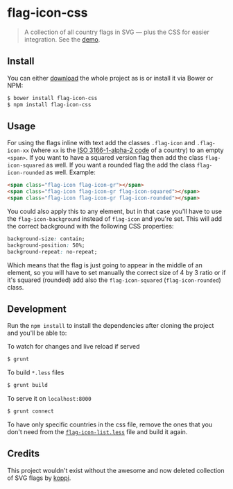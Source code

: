# flag-icon-css

> A collection of all country flags in SVG — plus the CSS for easier integration.
> See the [demo](http://flag-icon-css.lip.is).

## Install

You can either [download](https://github.com/lipis/flag-icon-css/archive/master.zip)
the whole project as is or install it via Bower or NPM:

```bash
$ bower install flag-icon-css
$ npm install flag-icon-css
```

## Usage

For using the flags inline with text add the classes `.flag-icon` and
`.flag-icon-xx` (where `xx` is the
[ISO 3166-1-alpha-2 code](https://www.iso.org/obp/ui/#search/code/)
of a country) to an empty `<span>`. If you want to have a squared version flag
then add the class `flag-icon-squared` as well. If you want a rounded flag the add the class `flag-icon-rounded` as well. Example:

```html
<span class="flag-icon flag-icon-gr"></span>
<span class="flag-icon flag-icon-gr flag-icon-squared"></span>
<span class="flag-icon flag-icon-gr flag-icon-rounded"></span>
```

You could also apply this to any element, but in that case you'll have to use the
`flag-icon-background` instead of `flag-icon` and you're set. This will add the
correct background with the following CSS properties:

```css
background-size: contain;
background-position: 50%;
background-repeat: no-repeat;
```

Which means that the flag is just going to appear in the middle of an element, so
you will have to set manually the correct size of 4 by 3 ratio or if it's squared (rounded)
add also the `flag-icon-squared` (`flag-icon-rounded`) class.

## Development

Run the `npm install` to install the dependencies after cloning the project and
you'll be able to:

To watch for changes and live reload if served

```bash
$ grunt
```

To build `*.less` files

```bash
$ grunt build
```

To serve it on `localhost:8000`

```bash
$ grunt connect
```

To have only specific countries in the css file, remove the ones that you don't
need from the
[`flag-icon-list.less`](https://github.com/lipis/flag-icon-css/blob/master/less/flag-icon-list.less)
file and build it again.

## Credits

This project wouldn't exist without the awesome and now deleted collection of
SVG flags by [koppi](https://github.com/koppi).
